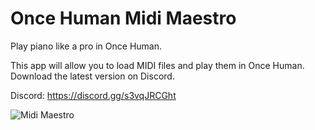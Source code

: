 # Once Human Midi Maestro
Play piano like a pro in Once Human.

This app will allow you to load MIDI files and play them in Once Human.
Download the latest version on Discord.

Discord: https://discord.gg/s3vqJRCGht


![Midi Maestro](https://media.discordapp.net/attachments/1270300534318043168/1270525547340103792/Midi_Mistro_banner.png?ex=66b4049f&is=66b2b31f&hm=00b5b037b1951cef9b65c2a3d5cda02be84078ee509e101b55c55a249f789c95&=&format=webp&quality=lossless)
